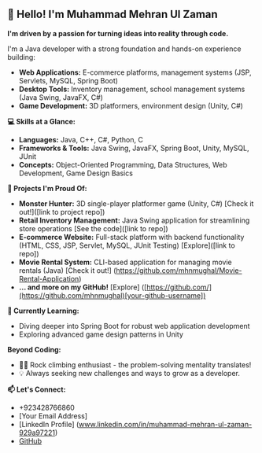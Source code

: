 ## 👋 Hello! I'm Muhammad Mehran Ul Zaman

**I'm driven by a passion for turning ideas into reality through code.**

I'm a Java developer with a strong foundation and hands-on experience building:

* **Web Applications:** E-commerce platforms, management systems  (JSP, Servlets, MySQL, Spring Boot)
* **Desktop Tools:**  Inventory management, school management systems (Java Swing, JavaFX, C#)
* **Game Development:** 3D platformers, environment design (Unity, C#)

**💻 Skills at a Glance:**

* **Languages:** Java, C++, C#, Python, C
* **Frameworks & Tools:** Java Swing, JavaFX, Spring Boot, Unity, MySQL, JUnit 
* **Concepts:** Object-Oriented Programming, Data Structures, Web Development, Game Design Basics

**🚀 Projects I'm Proud Of:**

* **Monster Hunter:** 3D single-player platformer game (Unity, C#)  [Check it out!]([link to project repo])
* **Retail Inventory Management:** Java Swing application for streamlining store operations [See the code]([link to repo])
* **E-commerce Website:**  Full-stack platform with backend functionality (HTML, CSS, JSP, Servlet, MySQL, JUnit Testing) [Explore]([link to repo])
* **Movie Rental System:** CLI-based application for managing movie rentals (Java) [Check it out!] (https://github.com/mhnmughal/Movie-Rental-Application) 
* **... and more on my GitHub!** [Explore] ([https://github.com/](https://github.com/mhnmughal)[your-github-username]) 

**🌱 Currently Learning:** 
* Diving deeper into Spring Boot for robust web application development
* Exploring advanced game design patterns in Unity

**Beyond Coding:**
* 🧗‍♂️ Rock climbing enthusiast - the problem-solving mentality translates! 
* 💡 Always seeking new challenges and ways to grow as a developer.

**📫 Let's Connect:**

* +923428766860 
* [Your Email Address]
* [LinkedIn Profile] (www.linkedin.com/in/muhammad-mehran-ul-zaman-929a97221)
* [GitHub](https://github.com/mhnmughal) 
